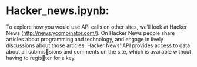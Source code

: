 
# Hacker_news.ipynb:
To explore how you would use API calls on other sites, we’ll look at Hacker News (http://news.ycombinator.com/). On Hacker News people share articles about programming and technology, and engage in lively discussions about 
those articles. Hacker News’ API provides access to data about all submissions and comments on the site, which is available without having to register for a key.

